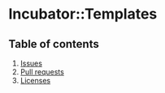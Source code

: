 # Incubator::Templates

## Table of contents
1. [Issues](ISSUES.md)
2. [Pull requests](PULL_REQUESTS.md)
3. [Licenses](license/LICENSES.md)

